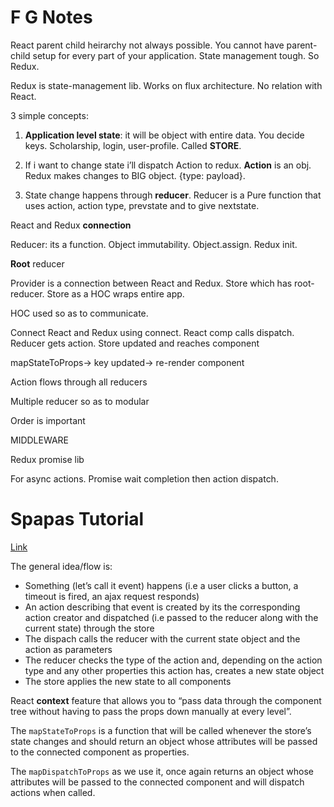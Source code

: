 # F G Notes

React parent child heirarchy not always possible. You cannot have parent-child setup for every part of your application. 
State management tough. So Redux. 

Redux is state-management lib. Works on flux architecture. No relation with React.

3 simple concepts:

1. **Application level state**: it will be object with entire data. You decide keys. Scholarship, login, user-profile. Called **STORE**.

2. If i want to change state i’ll dispatch Action to redux. **Action** is an obj. Redux makes changes to BIG object. {type: payload}.

3. State change happens through **reducer**. Reducer is a Pure function that uses action, action type, prevstate and to give nextstate.

React and Redux **connection**

Reducer: its a function. Object immutability. Object.assign. Redux init.

**Root** reducer

Provider is a connection between React and Redux. Store which has root-reducer. Store as a HOC wraps entire app.

HOC used so as to communicate. 

Connect React and Redux using connect. React comp calls dispatch. Reducer gets action. Store updated and reaches component

mapStateToProps-> key updated-> re-render component

Action flows through all reducers

Multiple reducer so as to modular

Order is important

MIDDLEWARE

Redux promise lib

For async actions. Promise wait completion then action dispatch. 

# Spapas Tutorial

[Link](https://spapas.github.io/2016/03/02/react-redux-tutorial/)

The general idea/flow is:

* Something (let’s call it event) happens (i.e a user clicks a button, a timeout is fired, an ajax request responds)
* An action describing that event is created by its the corresponding action creator and dispatched (i.e passed to the reducer along with the current state) through the store
* The dispach calls the reducer with the current state object and the action as parameters
* The reducer checks the type of the action and, depending on the action type and any other properties this action has, creates a new state object
* The store applies the new state to all components

React **context** feature that allows you to “pass data through the component tree without having to pass the props down manually at every level”.

The `mapStateToProps` is a function that will be called whenever the store’s state changes and should return an object whose attributes will be passed to the connected component as properties.

The `mapDispatchToProps` as we use it, once again returns an object whose attributes will be passed to the connected component and will dispatch actions when called.
